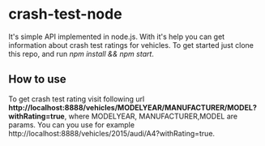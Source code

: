 # crash-test-node
It's simple API implemented in node.js. With it's help you can get information about crash test ratings for vehicles.
To get started just clone this repo, and run *npm install && npm start*.
## How to use
To get crash test rating visit following url **http://localhost:8888/vehicles/MODELYEAR/MANUFACTURER/MODEL?withRating=true**, where MODELYEAR, MANUFACTURER,MODEL are params.
You can you use for example http://localhost:8888/vehicles/2015/audi/A4?withRating=true.
